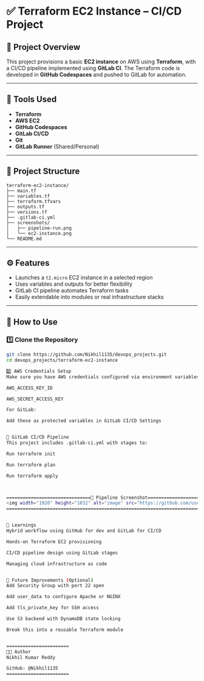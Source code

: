 # ✅ Terraform EC2 Instance – CI/CD Project

## 📌 Project Overview
This project provisions a basic **EC2 instance** on AWS using **Terraform**, with a CI/CD pipeline implemented using **GitLab CI**. The Terraform code is developed in **GitHub Codespaces** and pushed to GitLab for automation.

---

## 🧰 Tools Used
- **Terraform**
- **AWS EC2**
- **GitHub Codespaces**
- **GitLab CI/CD**
- **Git**
- **GitLab Runner** (Shared/Personal)

---

## 🧱 Project Structure

```
terraform-ec2-instance/
├── main.tf
├── variables.tf
├── terraform.tfvars
├── outputs.tf
├── versions.tf
├── .gitlab-ci.yml
├── screenshots/
│   ├── pipeline-run.png
│   └── ec2-instance.png
└── README.md
```




---

## ⚙️ Features
- Launches a `t2.micro` EC2 instance in a selected region
- Uses variables and outputs for better flexibility
- GitLab CI pipeline automates Terraform tasks
- Easily extendable into modules or real infrastructure stacks

---

## 🚀 How to Use

### 1️⃣ Clone the Repository
```bash
git clone https://github.com/Nikhil1135/devops_projects.git
cd devops_projects/terraform-ec2-instance

2️⃣ AWS Credentials Setup
Make sure you have AWS credentials configured via environment variables:

AWS_ACCESS_KEY_ID

AWS_SECRET_ACCESS_KEY

For GitLab:

Add these as protected variables in GitLab CI/CD Settings


🧪 GitLab CI/CD Pipeline
This project includes .gitlab-ci.yml with stages to:

Run terraform init

Run terraform plan

Run terraform apply



===============================📸 Pipeline Screenshot==========================
<img width="1920" height="1032" alt="image" src="https://github.com/user-attachments/assets/7987ed5e-7832-4e32-a95b-0f4003aab181" />
===============================================================================


📌 Learnings
Hybrid workflow using GitHub for dev and GitLab for CI/CD

Hands-on Terraform EC2 provisioning

CI/CD pipeline design using GitLab stages

Managing cloud infrastructure as code


🚀 Future Improvements (Optional)
Add Security Group with port 22 open

Add user_data to configure Apache or NGINX

Add tls_private_key for SSH access

Use S3 backend with DynamoDB state locking

Break this into a reusable Terraform module


=======================
👨‍💻 Author
Nikhil Kumar Reddy

GitHub: @Nikhil1135
=======================
